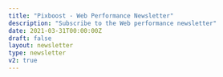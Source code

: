 ```yaml
---
title: "Pixboost - Web Performance Newsletter"
description: "Subscribe to the Web performance newsletter"
date: 2021-03-31T00:00:00Z
draft: false
layout: newsletter
type: newsletter
v2: true
---
```



